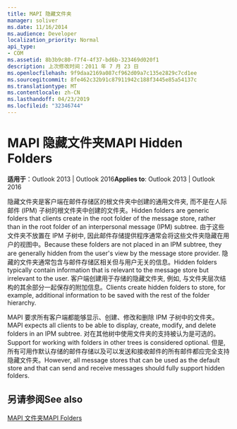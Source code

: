 ```yaml
---
title: MAPI 隐藏文件夹
manager: soliver
ms.date: 11/16/2014
ms.audience: Developer
localization_priority: Normal
api_type:
- COM
ms.assetid: 8b3b9c80-f7f4-4f37-bd6b-323469d020f1
description: 上次修改时间：2011 年 7 月 23 日
ms.openlocfilehash: 9f9daa2169a087cf962d09a7c135e2829c7cd1ee
ms.sourcegitcommit: 8fe462c32b91c87911942c188f3445e85a54137c
ms.translationtype: MT
ms.contentlocale: zh-CN
ms.lasthandoff: 04/23/2019
ms.locfileid: "32346744"
---
```

# <a name="mapi-hidden-folders"></a><span data-ttu-id="01b1b-103">MAPI 隐藏文件夹</span><span class="sxs-lookup"><span data-stu-id="01b1b-103">MAPI Hidden Folders</span></span>

  
  
<span data-ttu-id="01b1b-104">**适用于**：Outlook 2013 | Outlook 2016</span><span class="sxs-lookup"><span data-stu-id="01b1b-104">**Applies to**: Outlook 2013 | Outlook 2016</span></span> 
  
<span data-ttu-id="01b1b-105">隐藏文件夹是客户端在邮件存储区的根文件夹中创建的通用文件夹, 而不是在人际邮件 (IPM) 子树的根文件夹中创建的文件夹。</span><span class="sxs-lookup"><span data-stu-id="01b1b-105">Hidden folders are generic folders that clients create in the root folder of the message store, rather than in the root folder of an interpersonal message (IPM) subtree.</span></span> <span data-ttu-id="01b1b-106">由于这些文件夹不放置在 IPM 子树中, 因此邮件存储提供程序通常会将这些文件夹隐藏在用户的视图中。</span><span class="sxs-lookup"><span data-stu-id="01b1b-106">Because these folders are not placed in an IPM subtree, they are generally hidden from the user's view by the message store provider.</span></span> <span data-ttu-id="01b1b-107">隐藏的文件夹通常包含与邮件存储区相关但与用户无关的信息。</span><span class="sxs-lookup"><span data-stu-id="01b1b-107">Hidden folders typically contain information that is relevant to the message store but irrelevant to the user.</span></span> <span data-ttu-id="01b1b-108">客户端创建用于存储的隐藏文件夹, 例如, 与文件夹层次结构的其余部分一起保存的附加信息。</span><span class="sxs-lookup"><span data-stu-id="01b1b-108">Clients create hidden folders to store, for example, additional information to be saved with the rest of the folder hierarchy.</span></span>
  
<span data-ttu-id="01b1b-109">MAPI 要求所有客户端都能够显示、创建、修改和删除 IPM 子树中的文件夹。</span><span class="sxs-lookup"><span data-stu-id="01b1b-109">MAPI expects all clients to be able to display, create, modify, and delete folders in an IPM subtree.</span></span> <span data-ttu-id="01b1b-110">对在其他树中使用文件夹的支持被认为是可选的。</span><span class="sxs-lookup"><span data-stu-id="01b1b-110">Support for working with folders in other trees is considered optional.</span></span> <span data-ttu-id="01b1b-111">但是, 所有可用作默认存储的邮件存储以及可以发送和接收邮件的所有邮件都应完全支持隐藏文件夹。</span><span class="sxs-lookup"><span data-stu-id="01b1b-111">However, all message stores that can be used as the default store and that can send and receive messages should fully support hidden folders.</span></span>
  
## <a name="see-also"></a><span data-ttu-id="01b1b-112">另请参阅</span><span class="sxs-lookup"><span data-stu-id="01b1b-112">See also</span></span>



[<span data-ttu-id="01b1b-113">MAPI 文件夹</span><span class="sxs-lookup"><span data-stu-id="01b1b-113">MAPI Folders</span></span>](mapi-folders.md)

